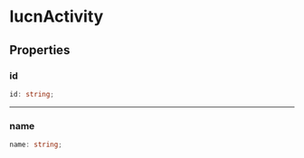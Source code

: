 # IucnActivity

## Properties

### id

```ts
id: string;
```

---

### name

```ts
name: string;
```
